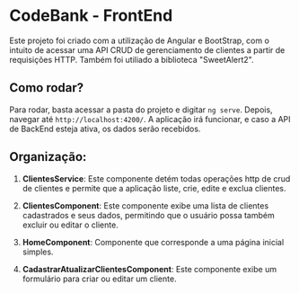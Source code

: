 # CodeBank - FrontEnd

Este projeto foi criado com a utilização de Angular e BootStrap, com o intuito de acessar uma API CRUD de gerenciamento de clientes a partir de requisições HTTP. Também foi utiliado a biblioteca "SweetAlert2". 

## Como rodar?

Para rodar, basta acessar a pasta do projeto e digitar `ng serve`. Depois, navegar até `http://localhost:4200/`. A aplicação irá funcionar, e caso a API de BackEnd esteja ativa, os dados serão recebidos.

## Organização:

1. **ClientesService**: Este componente detém todas operações  http de crud de clientes e permite que a aplicação liste, crie, edite e exclua clientes.

2. **ClientesComponent**: Este componente exibe uma lista de clientes cadastrados e seus dados, permitindo que o usuário possa também excluir ou editar o cliente.

3. **HomeComponent**: Componente que corresponde a uma página inicial simples.

4. **CadastrarAtualizarClientesComponent**: Este componente exibe um formulário para criar ou editar um cliente.
